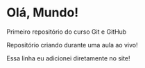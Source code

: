 # Olá, Mundo!
 Primeiro repositório do curso Git e GitHub

 Repositório criando durante uma aula ao vivo!
 
 Essa linha eu adicionei diretamente no site!

